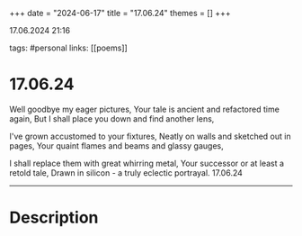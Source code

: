 +++
date = "2024-06-17"
title = "17.06.24"
themes = []
+++

17.06.2024 21:16

tags: #personal
links: [[poems]]

# 17.06.24

Well goodbye my eager pictures,
Your tale is ancient and refactored time again,
But I shall place you down and find another lens,

I've grown accustomed to your fixtures,
Neatly on walls and sketched out in pages,
Your quaint flames and beams and glassy gauges,

I shall replace them with great whirring metal,
Your successor or at least a retold tale,
Drawn in silicon - a truly eclectic portrayal.
17.06.24

---

# Description

